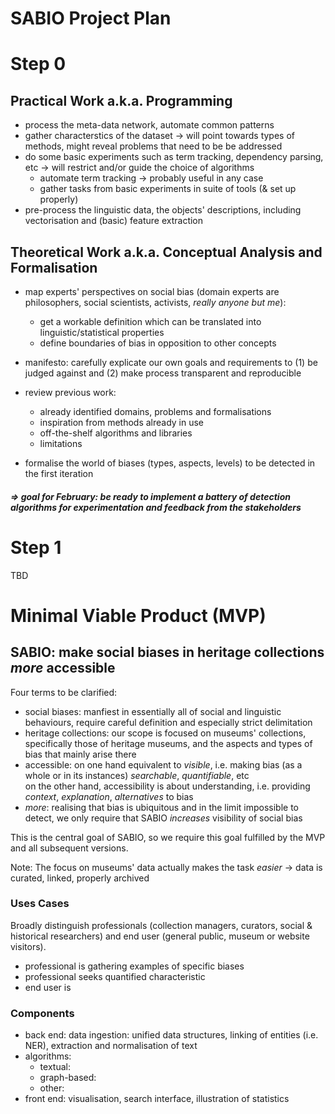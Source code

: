 # SABIO Project Plan

# Step 0

## Practical Work a.k.a. Programming
 - process the meta-data network, automate common patterns
 - gather characterstics of the dataset -> will point towards types of methods, might reveal problems that need to be be addressed
 - do some basic experiments such as term tracking, dependency parsing, etc -> will restrict and/or guide the choice of algorithms
   - automate term tracking -> probably useful in any case
   - gather tasks from basic experiments in suite of tools (& set up properly)
 - pre-process the linguistic data, the objects' descriptions, including vectorisation and (basic) feature extraction


## Theoretical Work a.k.a. Conceptual Analysis and Formalisation

 - map experts' perspectives on social bias (domain experts are philosophers, social scientists, activists, *really anyone but me*):
   - get a workable definition which can be translated into linguistic/statistical properties
   - define boundaries of bias in opposition to other concepts
   
 - manifesto: carefully explicate our own goals and requirements to (1) be judged against and (2) make process transparent and reproducible

 - review previous work: 
   - already identified domains, problems and formalisations 
   - inspiration from methods already in use
   - off-the-shelf algorithms and libraries
   - limitations 
   
 - formalise the world of biases (types, aspects, levels) to be detected in the first iteration 
   
##### => goal for February: be ready to implement a battery of detection algorithms for experimentation and feedback from the stakeholders 
 
 

# Step 1

TBD









# Minimal Viable Product (MVP)

## SABIO: make social biases in heritage collections *more* accessible

Four terms to be clarified:
  - social biases: manfiest in essentially all of social and linguistic behaviours, require careful definition and especially strict delimitation
  - heritage collections: our scope is focused on museums' collections, specifically those of heritage museums, and the aspects and types of bias that mainly arise there
  - accessible: on one hand equivalent to *visible*, i.e. making bias (as a whole or in its instances) *searchable*, *quantifiable*, etc <br>
     on the other hand, accessibility is about understanding, i.e. providing *context*, *explanation*, *alternatives* to bias
  - *more*: realising that bias is ubiquitous and in the limit impossible to detect, we only require that SABIO *increases* visibility of social bias

This is the central goal of SABIO, so we require this goal fulfilled by the MVP and all subsequent versions.


Note: The focus on museums' data actually makes the task *easier* -> data is curated, linked, properly archived


### Uses Cases

Broadly distinguish professionals (collection managers, curators, social & historical researchers) and end user (general public, museum or website visitors).

 - professional is gathering examples of specific biases 
 - professional seeks quantified characteristic
 - end user is 



### Components

 - back end: data ingestion: unified data structures, linking of entities (i.e. NER), extraction and normalisation of text
 - algorithms: 
   - textual:
   - graph-based:
   - other:
 - front end: visualisation, search interface, illustration of statistics






